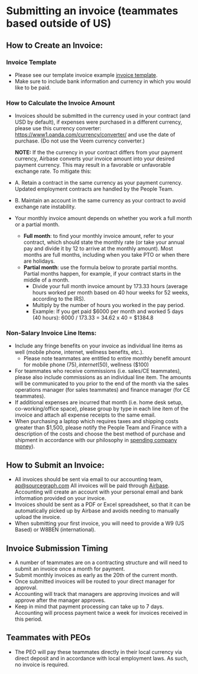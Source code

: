 # Submitting an invoice (teammates based outside of US)

## How to Create an Invoice:

### Invoice Template

- Please see our template invoice example [invoice template](https://docs.google.com/spreadsheets/d/1EPYH0nfMSdLE1Eq83eH01SPiuMbfTMiy0W2qS0OZnuo/edit?usp=sharing).
- Make sure to include bank information and currency in which you would like to be paid.

### How to Calculate the Invoice Amount

- Invoices should be submitted in the currency used in your contract (and USD by default), if expenses were purchased in a different currency, please use this currency converter: https://www1.oanda.com/currency/converter/ and use the date of purchase. (Do not use the Veem currency converter.)

  **NOTE:** If the the currency in your contract differs from your payment currency, Airbase converts your invoice amount into your desired payment currency. This may result in a favorable or unfavorable exchange rate. To mitigate this:

- A. Retain a contract in the same currency as your payment currency. Updated employment contracts are handled by the People Team.
- B. Maintain an account in the same currency as your contract to avoid exchange rate instability.

- Your monthly invoice amount depends on whether you work a full month or a partial month.
  - **Full month**: to find your monthly invoice amount, refer to your contract, which should state the monthly rate (or take your annual pay and divide it by 12 to arrive at the monthly amount). Most months are full months, including when you take PTO or when there are holidays.
  - **Partial month**: use the formula below to prorate partial months. Partial months happen, for example, if your contract starts in the middle of a month.
    - Divide your full month invoice amount by 173.33 hours (average hours worked per month based on 40 hour weeks for 52 weeks, according to the IRS).
    - Multiply by the number of hours you worked in the pay period.
    - Example: If you get paid $6000 per month and worked 5 days (40 hours): 6000 / 173.33 = 34.62 x 40 = $1384.8

### Non-Salary Invoice Line Items:

- Include any fringe benefits on your invoice as individual line items as well (mobile phone, internet, wellness benefits, etc.).
  - Please note teammates are entitled to entire monthly benefit amount for mobile phone ($75), internet ($50), wellness ($100)
- For teammates who receive commissions (i.e. sales/CE teammates), please also include commissions as an individual line item. The amounts will be communicated to you prior to the end of the month via the sales operations manager (for sales teammates) and finance manager (for CE teammates).
- If additional expenses are incurred that month (i.e. home desk setup, co-working/office space), please group by type in each line item of the invoice and attach all expense receipts to the same email.
- When purchasing a laptop which requires taxes and shipping costs greater than $1,500, please notify the People Team and Finance with a description of the costs and choose the best method of purchase and shipment in accordance with our philosophy in [spending company money](../benefits-perks/spending-company-money.md)).

## How to Submit an Invoice:

- All invoices should be sent via email to our accounting team, ap@sourcegraph.com All invoices will be paid through [Airbase](https://www.airbase.com/). Accounting will create an account with your personal email and bank information provided on your invoice.
- Invoices should be sent as a PDF or Excel spreadsheet, so that it can be automatically picked up by Airbase and avoids needing to manually upload the invoice.
- When submitting your first invoice, you will need to provide a W9 (US Based) or W8BEN (international).

## Invoice Submission Timing

- A number of teammates are on a contracting structure and will need to submit an invoice once a month for payment.
- Submit monthly invoices as early as the 20th of the current month.
- Once submitted invoices will be routed to your direct manager for approval.
- Accounting will track that managers are approving invoices and will approve after the manager approves.
- Keep in mind that payment processing can take up to 7 days. Accounting will process payment twice a week for invoices received in this period.

## Teammates with PEOs

- The PEO will pay these teammates directly in their local currency via direct deposit and in accordance with local employment laws. As such, no invoice is required.
